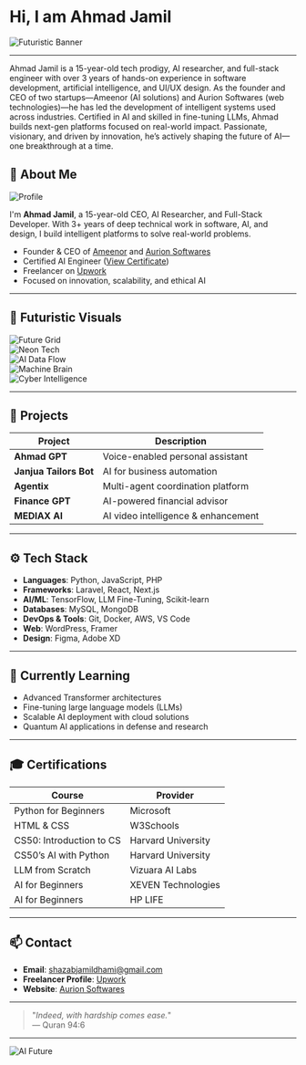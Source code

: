 # Hi, I am Ahmad Jamil

![Futuristic Banner](https://images.unsplash.com/photo-1605379399642-870262d3d051?w=600&auto=format&fit=crop&q=60&ixlib=rb-4.1.0&ixid=M3wxMjA3fDB8MHxzZWFyY2h8NHx8ZGV2ZWxvcGVyfGVufDB8fDB8fHww)

---
Ahmad Jamil is a 15-year-old tech prodigy, AI researcher, and full-stack engineer with over 3 years of hands-on experience in software development, artificial intelligence, and UI/UX design. As the founder and CEO of two startups—Ameenor (AI solutions) and Aurion Softwares (web technologies)—he has led the development of intelligent systems used across industries. Certified in AI and skilled in fine-tuning LLMs, Ahmad builds next-gen platforms focused on real-world impact. Passionate, visionary, and driven by innovation, he’s actively shaping the future of AI—one breakthrough at a time.
## 👤 About Me

![Profile](https://avatars.githubusercontent.com/u/190023070?v=4)

I'm **Ahmad Jamil**, a 15-year-old CEO, AI Researcher, and Full-Stack Developer. With 3+ years of deep technical work in software, AI, and design, I build intelligent platforms to solve real-world problems.

- Founder & CEO of [Ameenor](https://ameenor.odoo.com) and [Aurion Softwares](https://aurionsoft.site/)
- Certified AI Engineer ([View Certificate](https://github.com/user-attachments/assets/6b687104-7f87-432d-89b9-2e05ce86abb6))
- Freelancer on [Upwork](https://www.upwork.com/freelancers/~014d323b1c2d3274b6?viewMode=1)
- Focused on innovation, scalability, and ethical AI

---

## 🌌 Futuristic Visuals

![Future Grid](https://i.imgur.com/DhvU1cJ.jpeg)  
![Neon Tech](https://i.imgur.com/v5h7YoE.jpeg)  
![AI Data Flow](https://upload.wikimedia.org/wikipedia/commons/6/6b/Artificial_Intelligence_%26_AI_%26_Machine_Learning_-_30212411048.jpg)  
![Machine Brain](https://upload.wikimedia.org/wikipedia/commons/1/17/Deep_Learning.jpg)  
![Cyber Intelligence](https://i.imgur.com/dwnzzvN.jpeg)

---

## 🧠 Projects

| Project             | Description                                 |
|---------------------|---------------------------------------------|
| **Ahmad GPT**        | Voice-enabled personal assistant            |
| **Janjua Tailors Bot** | AI for business automation                |
| **Agentix**          | Multi-agent coordination platform           |
| **Finance GPT**      | AI-powered financial advisor                |
| **MEDIAX AI**        | AI video intelligence & enhancement         |

---

## ⚙️ Tech Stack

- **Languages**: Python, JavaScript, PHP  
- **Frameworks**: Laravel, React, Next.js  
- **AI/ML**: TensorFlow, LLM Fine-Tuning, Scikit-learn  
- **Databases**: MySQL, MongoDB  
- **DevOps & Tools**: Git, Docker, AWS, VS Code  
- **Web**: WordPress, Framer  
- **Design**: Figma, Adobe XD

---

## 📘 Currently Learning

- Advanced Transformer architectures  
- Fine-tuning large language models (LLMs)  
- Scalable AI deployment with cloud solutions  
- Quantum AI applications in defense and research  

---

## 🎓 Certifications

| Course                          | Provider                  |
|--------------------------------|---------------------------|
| Python for Beginners           | Microsoft                 |
| HTML & CSS                     | W3Schools                 |
| CS50: Introduction to CS       | Harvard University        |
| CS50’s AI with Python          | Harvard University        |
| LLM from Scratch               | Vizuara AI Labs           |
| AI for Beginners               | XEVEN Technologies        |
| AI for Beginners               | HP LIFE                   |

---

## 📫 Contact

- **Email**: [shazabjamildhami@gmail.com](mailto:shazabjamildhami@gmail.com)  
- **Freelancer Profile**: [Upwork](https://www.upwork.com/freelancers/~014d323b1c2d3274b6?viewMode=1)  
- **Website**: [Aurion Softwares](https://aurionsoft.site/)

---

> "_Indeed, with hardship comes ease._"  
> — Quran 94:6

---

![AI Future](https://i.imgur.com/nbJdnKu.jpeg)
